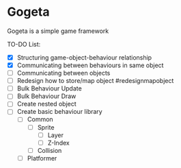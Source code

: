 # Gogeta

Gogeta is a simple game framework

TO-DO List:

- [x] Structuring game-object-behaviour relationship
- [x] Communicating between behaviours in same object
- [ ] Communicating between objects
- [ ] Redesign how to store/map object #redesignmapobject
- [ ] Bulk Behaviour Update
- [ ] Bulk Behaviour Draw
- [ ] Create nested object
- [ ] Create basic behaviour library
  - [ ] Common
    - [ ] Sprite
      - [ ] Layer
      - [ ] Z-Index
    - [ ] Collision
  - [ ] Platformer
